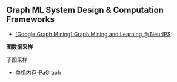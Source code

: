 ## Graph ML System Design & Computation Frameworks

- [[Google Graph Mining] Graph Mining and Learning @ NeurIPS](https://gm-neurips-2020.github.io/)

**图数据采样**

子图采样
- 单机内存-PaGraph









